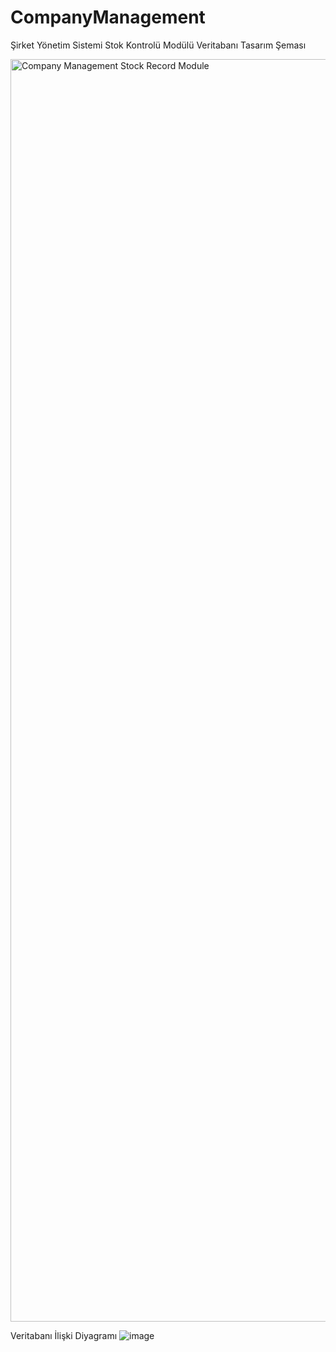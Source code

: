 # CompanyManagement

Şirket Yönetim Sistemi Stok Kontrolü Modülü Veritabanı Tasarım Şeması

<img width="2020" alt="Company Management Stock Record Module" src="https://github.com/farukEraslan/CompanyManagement/assets/106863120/20a6d793-ee52-4985-ad73-391a585fe5ed">

Veritabanı İlişki Diyagramı
![image](https://github.com/farukEraslan/CompanyManagement/assets/106863120/4996fbf1-912a-4723-802c-52183800b2f3)

